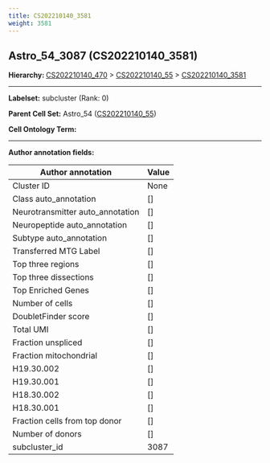 ```yaml
---
title: CS202210140_3581
weight: 3581
---
```

## Astro_54_3087 (CS202210140_3581)
<b>Hierarchy: </b>
[CS202210140_470](../CS202210140_470) >
[CS202210140_55](../CS202210140_55) >
[CS202210140_3581](../CS202210140_3581)

---


**Labelset:** subcluster (Rank: 0)

**Parent Cell Set:** Astro_54 ([CS202210140_55](../CS202210140_55))



**Cell Ontology Term:** 

[MARKER GENES.]: #


---

[TRANSFERRED ANNOTATIONS.]: #


[AUTHOR ANNOTATION FIELDS.]: #


**Author annotation fields:**

| Author annotation | Value |
|-------------------|-------|
|Cluster ID|None|
|Class auto_annotation|[]|
|Neurotransmitter auto_annotation|[]|
|Neuropeptide auto_annotation|[]|
|Subtype auto_annotation|[]|
|Transferred MTG Label|[]|
|Top three regions|[]|
|Top three dissections|[]|
|Top Enriched Genes|[]|
|Number of cells|[]|
|DoubletFinder score|[]|
|Total UMI|[]|
|Fraction unspliced|[]|
|Fraction mitochondrial|[]|
|H19.30.002|[]|
|H19.30.001|[]|
|H18.30.002|[]|
|H18.30.001|[]|
|Fraction cells from top donor|[]|
|Number of donors|[]|
|subcluster_id|3087|
